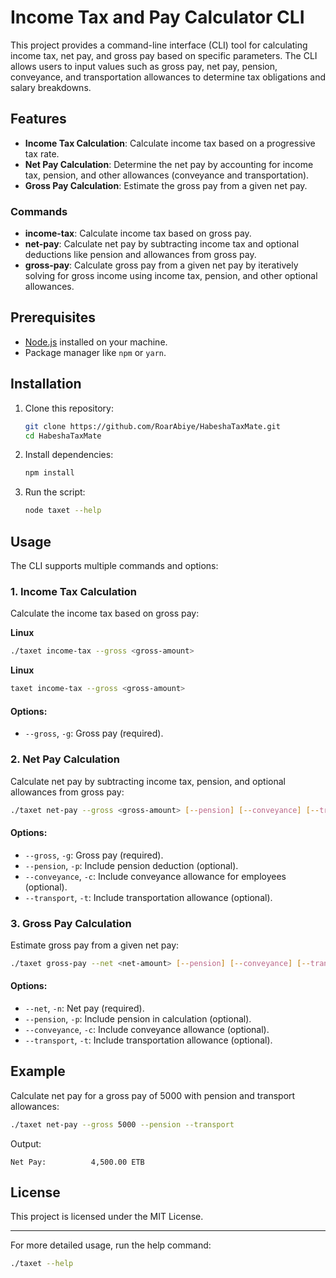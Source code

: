 # Income Tax and Pay Calculator CLI

This project provides a command-line interface (CLI) tool for calculating income tax, net pay, and gross pay based on specific parameters. The CLI allows users to input values such as gross pay, net pay, pension, conveyance, and transportation allowances to determine tax obligations and salary breakdowns.

## Features

- **Income Tax Calculation**: Calculate income tax based on a progressive tax rate.
- **Net Pay Calculation**: Determine the net pay by accounting for income tax, pension, and other allowances (conveyance and transportation).
- **Gross Pay Calculation**: Estimate the gross pay from a given net pay.
  
### Commands

- **income-tax**: Calculate income tax based on gross pay.
- **net-pay**: Calculate net pay by subtracting income tax and optional deductions like pension and allowances from gross pay.
- **gross-pay**: Calculate gross pay from a given net pay by iteratively solving for gross income using income tax, pension, and other optional allowances.

## Prerequisites

- [Node.js](https://nodejs.org/en/) installed on your machine.
- Package manager like `npm` or `yarn`.

## Installation

1. Clone this repository:
   ```bash
   git clone https://github.com/RoarAbiye/HabeshaTaxMate.git
   cd HabeshaTaxMate
   ```

2. Install dependencies:
   ```bash
   npm install
   ```

3. Run the script:
   ```bash
   node taxet --help
   ```

## Usage

The CLI supports multiple commands and options:

### 1. Income Tax Calculation

Calculate the income tax based on gross pay:

**Linux**
```bash
./taxet income-tax --gross <gross-amount>
```

**Linux**
```bash
taxet income-tax --gross <gross-amount>
```
#### Options:
- `--gross`, `-g`: Gross pay (required).

### 2. Net Pay Calculation

Calculate net pay by subtracting income tax, pension, and optional allowances from gross pay:

```bash
./taxet net-pay --gross <gross-amount> [--pension] [--conveyance] [--transport]
```

#### Options:
- `--gross`, `-g`: Gross pay (required).
- `--pension`, `-p`: Include pension deduction (optional).
- `--conveyance`, `-c`: Include conveyance allowance for employees (optional).
- `--transport`, `-t`: Include transportation allowance (optional).

### 3. Gross Pay Calculation

Estimate gross pay from a given net pay:

```bash
./taxet gross-pay --net <net-amount> [--pension] [--conveyance] [--transport]
```

#### Options:
- `--net`, `-n`: Net pay (required).
- `--pension`, `-p`: Include pension in calculation (optional).
- `--conveyance`, `-c`: Include conveyance allowance (optional).
- `--transport`, `-t`: Include transportation allowance (optional).

## Example

Calculate net pay for a gross pay of 5000 with pension and transport allowances:

```bash
./taxet net-pay --gross 5000 --pension --transport
```

Output:
```
Net Pay:          4,500.00 ETB
```

## License

This project is licensed under the MIT License.

---

For more detailed usage, run the help command:
```bash
./taxet --help
```
